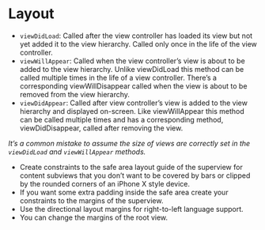 # Layout


- `viewDidLoad`: Called after the view controller has loaded its view but not yet added it to the view hierarchy. Called only once in the life of the view controller.
- `viewWillAppear`: Called when the view controller’s view is about to be added to the view hierarchy. Unlike viewDidLoad this method can be called multiple times in the life of a view controller. There’s a corresponding viewWillDisappear called when the view is about to be removed from the view hierarchy.
- `viewDidAppear`: Called after view controller’s view is added to the view hierarchy and displayed on-screen. Like viewWillAppear this method can be called multiple times and has a corresponding method, viewDidDisappear, called after removing the view.

_It’s a common mistake to assume the size of views are correctly set in the `viewDidLoad` and `viewWillAppear` methods._

- Create constraints to the safe area layout guide of the superview for content subviews that you don’t want to be covered by bars or clipped by the rounded corners of an iPhone X style device.
- If you want some extra padding inside the safe area create your constraints to the margins of the superview.
- Use the directional layout margins for right-to-left language support.
- You can change the margins of the root view.
